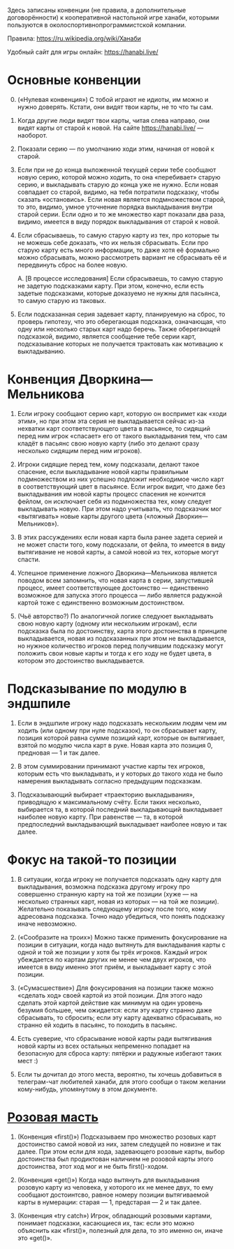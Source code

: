 Здесь записаны конвенции (не правила, а дополнительные договорённости)
к кооперативной настольной игре ханаби, которыми пользуются в околоспортивнопрограммистской компании.

Правила: https://ru.wikipedia.org/wiki/Ханаби

Удобный сайт для игры онлайн: https://hanabi.live/

# Основные конвенции

0. («Нулевая конвенция») С тобой играют не идиоты, им можно и нужно доверять.
Кстати, они видят твои карты, не то что ты сам.

1. Когда другие люди видят твои карты, читая слева направо, они видят карты от старой к новой.
На сайте https://hanabi.live/ — наоборот.

1. Показали серию — по умолчанию ходи этим, начиная от новой к старой.

1. Если при не до конца выложенной текущей серии тебе сообщают новую серию, которой можно ходить,
то она «перебивает» старую серию, и выкладывать старую до конца уже не нужно.
Если новая совпадает со старой, видимо, на тебя потратили подсказку, чтобы сказать «остановись».
Если новая является подмножеством старой, то это, видимо, умное уточнение порядка выкладывания внутри старой серии.
Если одно и то же множество карт показали два раза, видимо, имеется в виду порядок выкладывания от старой к новой.

1. Если сбрасываешь, то самую старую карту из тех, про которые ты не можешь себе доказать, что их нельзя сбрасывать.
Если про старую карту есть много информации, то даже хотя её формально можно сбрасывать, можно рассмотреть
вариант не сбрасывать её и передвинуть сброс на более новую.

    A. [В процессе исследования] Если сбрасываешь, то самую старую не задетую подсказками карту.
    При этом, конечно, если есть задетые подсказками, которые доказуемо не нужны для пасьянса, то самую старую из таковых.

1. Если подсказанная серия задевает карту, планируемую на сброс, то проверь гипотезу, что это
оберегающая подсказка, означающая, что одну или несколько старых карт надо беречь.
Также оберегающей подсказкой, видимо, является сообщение тебе серии карт, подсказывание которых
не получается трактовать как мотивацию к выкладыванию.

# Конвенция Дворкина—Мельникова

1. Если игроку сообщают серию карт, которую он воспримет как «ходи этим»,
но при этом эта серия не выкладывается сейчас из-за нехватки карт соответствующего цвета в пасьянсе,
то сидящий перед ним игрок «спасает» его от такого выкладывания тем,
что сам кладёт в пасьянс свою новую карту (либо это делают сразу несколько сидящим перед ним игроков).

1. Игроки сидящие перед тем, кому подсказали, делают такое спасение,
если выкладывание новой карты правильным подмножеством из них
успешно подложит необходимое число карт в соответствующий цвет в пасьянсе.
Если игрок видит, что даже без выкладывания им новой карты процесс спасения не кончится фейлом,
он исключает себя из подмножества тех, кому следует выкладывать новую.
При этом надо учитывать, что подсказчик мог «вытягивать» новые карты другого цвета («ложный Дворкин—Мельников»).

1. В этих рассуждениях если новая карта была ранее задета серией и не может спасти того, кому подсказали, от фейла,
то имеется в виду вытягивание не новой карты, а самой новой из тех, которые могут спасти.

1. Успешное применение ложного Дворкина—Мельникова является поводом всем запомнить, что
новая карта в серии, запустившей процесс, имеет соответствующее достоинство — единственно возможное для
запуска этого процесса — либо является радужной картой тоже с единственно возможным достоинством.

1. (Чьё авторство?) По аналогичной логике следуюет выкладывать свою новую карту (одному или нескольким игрокам),
если подсказка была по достоинству, карта этого достоинства в принципе выкладывается,
новая из подсказанных при этом не выкладывается, но нужное количество игроков перед получившим подсказку
могут положить свои новые карты и тогда к его ходу не будет цвета, в котором это достоинство выкладывается.

# Подсказывание по модулю в эндшпиле

1. Если в эндшпиле игроку надо подсказать нескольким людям чем им ходить (или одному при нуле подсказок),
то он сбрасывает карту, позиция которой равна сумме позиций карт, которые он вытягивает, взятой по модулю
числа карт в руке. Новая карта это позиция 0, предновая — 1 и так далее.

1. В этом суммировании принимают участие карты тех игроков, которым есть что выкладывать, и у которых
до такого хода не было намерения выкладывать согласно предыдущим подсказкам.

1. Подсказывающий выбирает «траекторию выкладывания», приводящую к максимальному счёту.
Если таких несколько, выбирается та, в которой последний выкладывающий выкладывает наиболее новую карту.
При равенстве — та, в которой предпоследний выкладывающий выкладывает наиболее новую и так далее.

# Фокус на такой-то позиции

1. В ситуации, когда игроку не получается подсказать одну карту для выкладывания, возможна подсказка
другому игроку про совершенно странную карту на той же позиции
(хуже — на несколько странных карт, новая из которых — на той же позиции).
Желательно показывать следующему игроку после того, кому адресована подсказка.
Точно надо убедиться, что понять подсказку иначе невозможно.

1. («Сообразите на троих») Можно также применить фокусирование на позиции в ситуации,
когда надо вытянуть для выкладывания карты с одной и той же позиции у хотя бы трёх игроков. 
Каждый игрок убеждается по картам других не менее чем двух игроков, что имеется в виду именно этот приём,
и выкладывает карту с этой позиции.

1. («Сумасшествие») Для фокусирования на позиции также можно «сделать ход» своей картой из этой позиции.
Для этого надо сделать этой картой действие как минимум на один уровень безумия большее, чем ожидается:
если эту карту странно даже сбрасывать, то сбросить;
если эту карту адекватно сбрасывать, но странно ей ходить в пасьянс, то походить в пасьянс.

1. Есть суеверие, что сбрасывание новой карты ради вытягивания новой карты из всех остальных
непременно попадает на безопасную для сброса карту: пятёрки и радужные избегают таких мест :)

1. Если ты дочитал до этого места, вероятно, ты хочешь добавиться в телеграм-чат любителей ханаби,
для этого сообщи о таком желании кому-нибудь, упомянутому в этом документе.

# [Розовая масть](https://github.com/Zamiell/hanabi-live/blob/master/docs/VARIANTS.md#pink)

1. (Конвенция «first()») Подсказываем про множество розовых карт достоинство самой новой из них,
затем следущей по новизне и так далее.
При этом если для хода, задевающего розовые карты, выбор достоинства был продиктован
наличием не розовой карты этого достоинства, этот ход мог и не быть first()-ходом.

2. (Конвенция «get()») Когда надо вытянуть для выкладывания розовую карту из человека,
у которого их не менее двух, то ему сообщают достоинтсво, равное номеру позиции вытягиваемой карты
в нумерации: старая — 1, предстарая — 2 и так далее.

3. (Конвенция «try catch») Игрок, обладающий розовыми картами, понимает подсказки, касающиеся их, так:
если это можно объяснить как «first()», полезный для дела, то это именно он, иначе это «get()».
